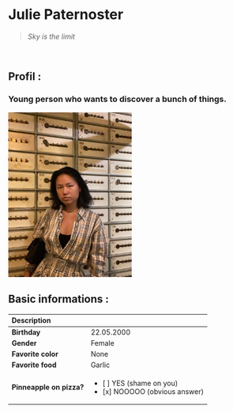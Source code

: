 # Julie Paternoster  
> *Sky is the limit*  

&nbsp;
&nbsp;
&nbsp;
## Profil :  
### Young person who wants to discover a bunch of things. 

<img src="./links/2.jpg" width="250 px"/>  
&nbsp; 
&nbsp; 

## Basic informations :  
| Description |  |
| :------------ | ------------ |
| **Birthday** | 22.05.2000 |
| **Gender** | Female |
| **Favorite color** | None |
| **Favorite food** | Garlic |
| **Pinneapple on pizza?** |  <ul><li> [ ] YES (shame on you) </li> <li> [x] NOOOOO (obvious answer) </li></ul> |